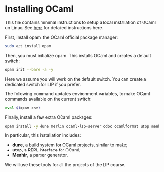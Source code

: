 # Installing OCaml

This file contains minimal instructions to setup a local installation of OCaml un Linux.
See [here](https://ocaml.org/docs/up-and-running) for detailed instructions here.

First, install opam, the OCaml official package manager:
```bash
sudo apt install opam
```
Then, you must initialize opam. This installs OCaml and creates a default switch:
```bash
opam init --bare -a -y
```
Here we assume you will work on the default switch. You can create a dedicated switch for LIP if you prefer.

The following command updates environment variables, to make OCaml commands available on the current switch:
```bash
eval $(opam env)
```

Finally, install a few extra OCaml packages:
```bash
opam install -y dune merlin ocaml-lsp-server odoc ocamlformat utop menhir 
```
In particular, this installation includes:
- **dune**, a build system for OCaml projects, similar to make;
- **utop**, a REPL interface for OCaml;
- **Menhir**, a parser generator.

We will use these tools for all the projects of the LIP course.
